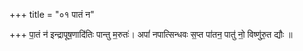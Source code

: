 +++
title = "०१ पातं न"

+++
पा॒तं न॑ इन्द्रापूष॒णादि॑तिः पान्तु म॒रुतः॑। अपां॑ नपात्सिन्धवः स॒प्त पा॑तन॒ पातु॑ नो॒ विष्णु॑रु॒त द्यौः ॥